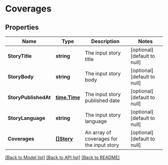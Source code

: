 # Coverages

## Properties
Name | Type | Description | Notes
------------ | ------------- | ------------- | -------------
**StoryTitle** | **string** | The input story title | [optional] [default to null]
**StoryBody** | **string** | The input story body | [optional] [default to null]
**StoryPublishedAt** | [**time.Time**](time.Time.md) | The input story published date | [optional] [default to null]
**StoryLanguage** | **string** | The input story language | [optional] [default to null]
**Coverages** | [**[]Story**](Story.md) | An array of coverages for the input story | [optional] [default to null]

[[Back to Model list]](../README.md#documentation-for-models) [[Back to API list]](../README.md#documentation-for-api-endpoints) [[Back to README]](../README.md)


